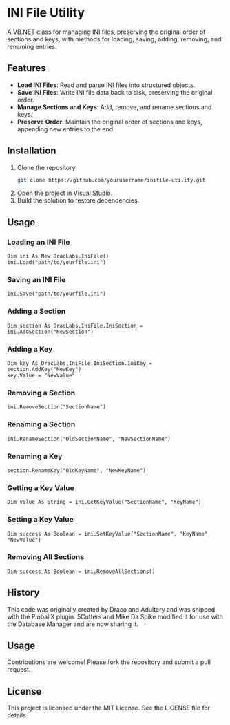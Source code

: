 # INI File Utility

A VB.NET class for managing INI files, preserving the original order of sections and keys, with methods for loading, saving, adding, removing, and renaming entries.

## Features

- **Load INI Files**: Read and parse INI files into structured objects.
- **Save INI Files**: Write INI file data back to disk, preserving the original order.
- **Manage Sections and Keys**: Add, remove, and rename sections and keys.
- **Preserve Order**: Maintain the original order of sections and keys, appending new entries to the end.

## Installation

1. Clone the repository:
    ```sh
    git clone https://github.com/yourusername/inifile-utility.git
    ```
2. Open the project in Visual Studio.
3. Build the solution to restore dependencies.

## Usage

### Loading an INI File

```vb.net
Dim ini As New DracLabs.IniFile()
ini.Load("path/to/yourfile.ini")
```

### Saving an INI File

```vb.net
ini.Save("path/to/yourfile.ini")
```

### Adding a Section

```vb.net
Dim section As DracLabs.IniFile.IniSection = ini.AddSection("NewSection")
```

### Adding a Key

```vb.net
Dim key As DracLabs.IniFile.IniSection.IniKey = section.AddKey("NewKey")
key.Value = "NewValue"
```

### Removing a Section

```vb.net
ini.RemoveSection("SectionName")
```

### Renaming a Section

```vb.net
ini.RenameSection("OldSectionName", "NewSectionName")
```

### Renaming a Key 

```vb.net
section.RenameKey("OldKeyName", "NewKeyName")
```

### Getting a Key Value

```vb.net
Dim value As String = ini.GetKeyValue("SectionName", "KeyName")
```

### Setting a Key Value

```vb.net
Dim success As Boolean = ini.SetKeyValue("SectionName", "KeyName", "NewValue")
```

### Removing All Sections

```vb.net
Dim success As Boolean = ini.RemoveAllSections()
```

## History
This code was originally created by Draco and Adultery and was shipped with the PinballX plugin. 5Cutters and Mike Da Spike modified it for use with the Database Manager and are now sharing it.

## Usage
Contributions are welcome! Please fork the repository and submit a pull request.

## License
This project is licensed under the MIT License. See the LICENSE file for details.

